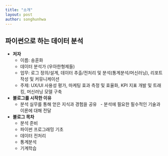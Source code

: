 ```yaml
---
title: "소개"
layout: post
author: songhunhwa
---
```


## 파이썬으로 하는 데이터 분석
 - **저자**
   - 이름: 송훈화 
   - 데이터 분석가 (우아한형제들)
   - 업무: 로그 정의/설계, 데이터 추출/전처리 및 분석(통계분석/머신러닝), 리포트 작성 및 커뮤니케이션
   - 주제: UX/UI 사용성 평가, 마케팅 효과 측정 및 효율화, KPI 지표 개발 및 트래킹, 머신러닝 모델 구축   
 - **블로그를 시작한 이유**
   - 분석 실무를 통해 얻은 지식과 경험을 공유 
   - 분석에 필요한 필수적인 기술과 이론에 대해 전달
 - **블로그 목차** 
   - 분석 준비
   - 파이썬 프로그래밍 기초
   - 데이터 전처리
   - 통계분석
   - 기계학습
